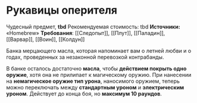 # Рукавицы оперителя

Чудесный предмет, **tbd**
Рекомендуемая стоимость: tbd
**Источники:** «Homebrew»
**Требования**: [[Следопыт]], [[Плут]], [[Паладин]], [[Варвар]], [[Воин]], [[Колдун]]

Банка мерцающего масла, которая напоминает вам о летней любви и о годах, проведенных за незаконной перевозкой контрабанды.

В банке осталось достаточно **масла**, чтобы **действием покрыть одно оружие**, хотя она не прилипает к магическому оружию. При нанесении на **немагическое оружие тип урона**, наносимого оружием, теперь можно переключать между **стандартным уроном** и **электрическим уроном**. Действует до конца боя, но **максимум 10 раундов**.